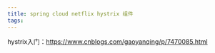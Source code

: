 ```yaml
---
title: spring cloud netflix hystrix 组件
tags:
---
```


hystrix入门：https://www.cnblogs.com/gaoyanqing/p/7470085.html
